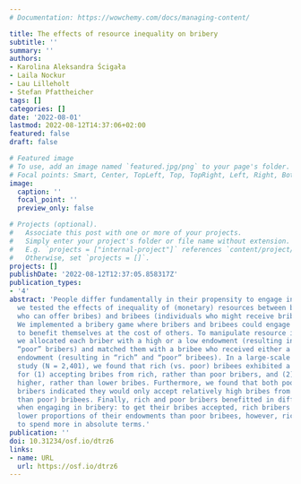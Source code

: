 ```yaml
---
# Documentation: https://wowchemy.com/docs/managing-content/

title: The effects of resource inequality on bribery
subtitle: ''
summary: ''
authors:
- Karolina Aleksandra Ścigała
- Laila Nockur
- Lau Lilleholt
- Stefan Pfattheicher
tags: []
categories: []
date: '2022-08-01'
lastmod: 2022-08-12T14:37:06+02:00
featured: false
draft: false

# Featured image
# To use, add an image named `featured.jpg/png` to your page's folder.
# Focal points: Smart, Center, TopLeft, Top, TopRight, Left, Right, BottomLeft, Bottom, BottomRight.
image:
  caption: ''
  focal_point: ''
  preview_only: false

# Projects (optional).
#   Associate this post with one or more of your projects.
#   Simply enter your project's folder or file name without extension.
#   E.g. `projects = ["internal-project"]` references `content/project/deep-learning/index.md`.
#   Otherwise, set `projects = []`.
projects: []
publishDate: '2022-08-12T12:37:05.858317Z'
publication_types:
- '4'
abstract: 'People differ fundamentally in their propensity to engage in bribery. Herein,
  we tested the effects of inequality of (monetary) resources between bribers (individuals
  who can offer bribes) and bribees (individuals who might receive bribes) on bribery.
  We implemented a bribery game where bribers and bribees could engage in bribery
  to benefit themselves at the cost of others. To manipulate resource inequality,
  we allocated each briber with a high or a low endowment (resulting in “rich” and
  “poor” bribers) and matched them with a bribee who received either a high or a low
  endowment (resulting in “rich” and “poor” bribees). In a large-scale pre-registered
  study (N = 2,401), we found that rich (vs. poor) bribees exhibited a stronger preference
  for (1) accepting bribes from rich, rather than poor bribers, and (2) accepting
  higher, rather than lower bribes. Furthermore, we found that both poor and rich
  bribers indicated they would only accept relatively high bribes from rich (rather
  than poor) bribees. Finally, rich and poor bribers benefitted in different ways
  when engaging in bribery: to get their bribes accepted, rich bribers had to spend
  lower proportions of their endowments than poor bribees, however, rich bribers had
  to spend more in absolute terms.'
publication: ''
doi: 10.31234/osf.io/dtrz6
links:
- name: URL
  url: https://osf.io/dtrz6
---
```

